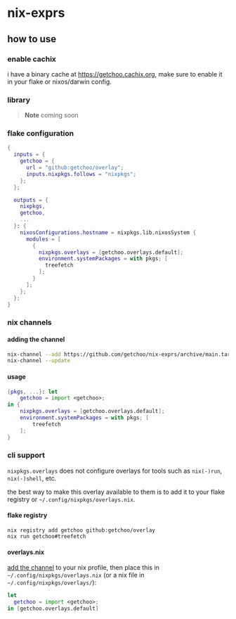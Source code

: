# nix-exprs

## how to use

### enable cachix

i have a binary cache at <https://getchoo.cachix.org>, make sure to enable it
in your flake or nixos/darwin config.

### library

> **Note**
> coming soon

### flake configuration

```nix
{
  inputs = {
    getchoo = {
      url = "github:getchoo/overlay";
      inputs.nixpkgs.follows = "nixpkgs";
    };
  };

  outputs = {
    nixpkgs,
    getchoo,
    ...
  }: {
    nixosConfigurations.hostname = nixpkgs.lib.nixosSystem {
      modules = [
        {
          nixpkgs.overlays = [getchoo.overlays.default];
          environment.systemPackages = with pkgs; [
            treefetch
          ];
        }
      ];
    };
  };
}
```

### nix channels

#### adding the channel

```bash
nix-channel --add https://github.com/getchoo/nix-exprs/archive/main.tar.gz getchoo
nix-channel --update
```

#### usage

```nix
{pkgs, ...}: let
    getchoo = import <getchoo>;
in {
    nixpkgs.overlays = [getchoo.overlays.default];
    environment.systemPackages = with pkgs; [
        treefetch
    ];
}
```

### cli support

`nixpkgs.overlays` does not configure overlays for tools
such as `nix(-)run`, `nix(-)shell`, etc.

the best way to make this overlay available to them is to
add it to your flake registry or `~/.config/nixpkgs/overlays.nix`.

#### flake registry

```shell
nix registry add getchoo github:getchoo/overlay
nix run getchoo#treefetch
```

#### overlays.nix

[add the channel](#adding-the-channel) to your nix profile, then place
this in `~/.config/nixpkgs/overlays.nix` (or a nix file in `~/.config/nixpkgs/overlays/`):

```nix
let
  getchoo = import <getchoo>;
in [getchoo.overlays.default]
```
